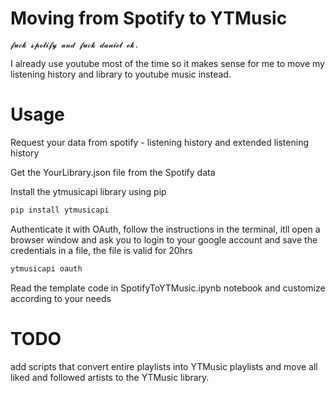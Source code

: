 # Moving from Spotify to YTMusic


```𝓯𝓾𝓬𝓴 𝓼𝓹𝓸𝓽𝓲𝓯𝔂 𝓪𝓷𝓭 𝓯𝓾𝓬𝓴 𝓭𝓪𝓷𝓲𝓮𝓵 𝓮𝓴.```

I already use youtube most of the time so it makes sense for me to move my listening history and library to youtube music instead.

# Usage

Request your data from spotify - listening history and extended listening history

Get the YourLibrary.json file from the Spotify data

Install the ytmusicapi library using pip

```bash
pip install ytmusicapi
```
Authenticate it with OAuth, follow the instructions in the terminal, itll open a browser window and ask you to login to your google account and save the credentials in a file, the file is valid for 20hrs
```bash
ytmusicapi oauth
```

Read the template code in SpotifyToYTMusic.ipynb notebook and customize according to your needs

# TODO

add scripts that convert entire playlists into YTMusic playlists and move all liked and followed artists to the YTMusic library.
